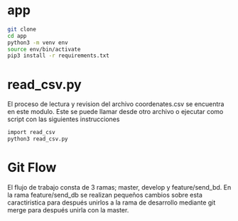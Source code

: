 # app 

```sh
git clone
cd app
python3 -m venv env
source env/bin/activate
pip3 install -r requirements.txt
```

# read_csv.py

El proceso de lectura y revision del archivo coordenates.csv se encuentra en este modulo. Este se puede llamar desde otro archivo o ejecutar como script con las siguientes instrucciones

```sh
import read_csv
python3 read_csv.py
```
# Git Flow

El flujo de trabajo consta de 3 ramas; master, develop y feature/send_bd. En la rama feature/send_db se realizan pequeños cambios sobre esta caractiristica para después unirlos a la rama de desarrollo mediante git merge para después unirla con la master.

